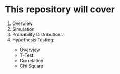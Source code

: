 <h1>This repository will cover </h1>

<ol>
<li>Overview </li>
<li>Simulation </li>
<li>Probability Distributions<l/i>
<li>Hypothesis Testing: </li>
    <ul>    
        <li>Overview</li>
        <li>T-Test</li>
        <li>Correlation</li>
        <li>Chi Square</li>

